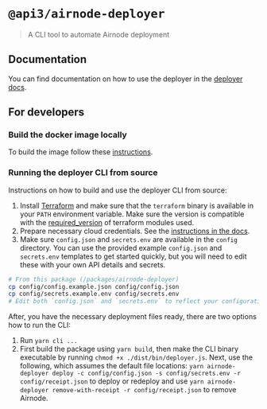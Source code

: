 # `@api3/airnode-deployer`

> A CLI tool to automate Airnode deployment

## Documentation

You can find documentation on how to use the deployer in the
[deployer docs](https://docs.api3.org/airnode/latest/grp-providers/docker/deployer-image.html).

## For developers

### Build the docker image locally

To build the image follow these [instructions](./docker/README.md).

### Running the deployer CLI from source

Instructions on how to build and use the deployer CLI from source:

1. Install [Terraform](https://www.terraform.io/downloads.html) and make sure that the `terraform` binary is available
   in your `PATH` environment variable. Make sure the version is compatible with the
   [required_version](https://github.com/api3dao/airnode/blob/master/packages/airnode-deployer/terraform/airnode/aws/backend.tf#L2)
   of terraform modules used.
2. Prepare necessary cloud credentials. See the
   [instructions in the docs](https://docs.api3.org/airnode/latest/grp-providers/docker/deployer-image.html#cloud-provider-credentials).
3. Make sure `config.json` and `secrets.env` are available in the `config` directory. You can use the provided example
   `config.json` and `secrets.env` templates to get started quickly, but you will need to edit these with your own API
   details and secrets.

```bash
# From this package (/packages/airnode-deployer)
cp config/config.example.json config/config.json
cp config/secrets.example.env config/secrets.env
# Edit both `config.json` and `secrets.env` to reflect your configuration
```

After, you have the necessary deployment files ready, there are two options how to run the CLI:

1. Run `yarn cli ...`
2. First build the package using `yarn build`, then make the CLI binary executable by running
   `chmod +x ./dist/bin/deployer.js`. Next, use the following, which assumes the default file locations:
   `yarn airnode-deployer deploy -c config/config.json -s config/secrets.env -r config/receipt.json` to deploy or
   redeploy and use `yarn airnode-deployer remove-with-receipt -r config/receipt.json` to remove Airnode.
